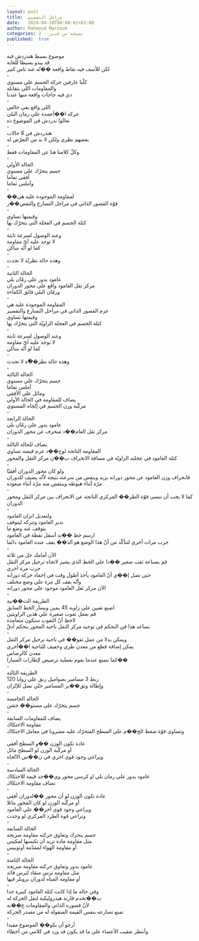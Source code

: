 ```yaml
---
layout: post
title:  مراحل التصميم
date:   2024-04-10T00:00:01+03:00
author: Mahmoud Marzouk
categories: 2 - نصيحة من خبير
published:  true
---
```

موضوع بسيط هندردش فيه\
قد يبدو بسيطا للغاية\
لكن للأسف فيه نقاط واقعة ��نّه عند ناس كتير\
-\
كلّنا عارفين حركة الجسم علي مستوي\
والمقاومات اللي بتقابله\
دي فيه حاجات واقعة منها عندنا\
-\
اللي واقع بقي خالص\
حركة ا��أعمدة علي رمان البلي\
تعالوا ندردش في الموضوع ده\
-\
هندردش في 8 حالات\
بعضهم نظري ولكن لا بد من التعرّض له\
-\
وكلّ كلامنا هنا عن المقاومات فقط\
-\
الحالة الأولي\
جسم يتحرّك علي مستوي\
أفقي تماما\
وأملس تماما\
-\
��لمقاومة الموجودة عليه هي\
قوّة القصور الذاتي في مراحل التسارع والتقص��ر\
-\
وقيمتها تساوي\
كتلة الجسم في العجلة التي يتحرّك بها\
-\
وعند الوصول لسرعة ثابتة\
لا توجد عليه أيّ مقاومة\
كما لو أنّه ساكن\
-\
وهذه حالة نظريّة لا تحدث\
-\
الحالة الثانية\
عامود يدور علي رمّان بلي\
مركز ثقل العامود واقع علي محور الدوران\
ورمّان البلي فائق الكفاءة\
-\
المقاومة الموجودة عليه هي\
عزم القصور الذاتي في مراحل التسارع والتقصير\
وقيمتها تساوي\
كتلة الجسم في العجلة الزاويّة التي يتحرّك بها\
-\
وعند الوصول لسرعة ثابتة\
لا توجد عليه أيّ مقاومة\
كما لو أنّه ساكن\
-\
وهذه حالة نظر��ّة لا تحدث\
-\
الحالة الثالثة\
جسم يتحرّك علي مستوي\
أملس تماما\
ومائل علي الأفقي\
يضاف للمقاومة في الحالة الأولي\
مركّبة وزن الجسم في إتّجاه المستوي\
-\
الحالة الرابعة\
عامود يدور علي رمّان بلي\
مركز ثقل العام��د منحرف عن محور الدوران\
-\
يضاف للحالة الثالثة\
المقاومة الناتجة لوج��د عزم قيمته تساوي\
كتلة العامود في عجلته الزاويّة في مسافة الانحراف ب��ن مركز الثقل والمحور\
-\
ولو كان محور الدوران أفقيّا\
فانحراف وزن العامود عن محور دورانه يزيد وينقص من سرعته نتيجة لأنّه يضيف
للدوران مرّة أثناء هبوطه وينتقص منه مرّة أثناء صعوده\
-\
كما لا يجب أن تنسي قوّة الطر�� المركزي الناتجة عن الانحراف بين مركز الثقل
ومحور الدوران\
-\
ولتعديل اتزان العامود\
تدير العامود وتتركه ليتوقف\
يتوقف عند وضع ما\
ارسم خط ��ند أسفل نقطة في العامود\
جرب مرات أخري لتتأكّد من أنّ هذا الوضع هو الذ�� يقف عنده العامود دائما\
-\
الآن أمامك حل من ثلاثة\
قم بصناعة ثقب صغير ��دا علي الخط الذي يشير لاتجاه ترحيل مركز الثقل\
جرب مرة أخري\
حتي تصل إ��ي أنّ العامود يأخذ أطول وقت في إخماد حركة دورانه\
وأنّه يقف كل مرة علي وضع مختلف\
الآن مركز ثقل العامود موجود علي محور دورانه\
-\
الطريقة الث��نية\
اصنع تقبين علي زاوية 45 يمين ويسار الخط السابق\
قم بعمل ثقوب صغيرة علي هذين الزاويتين\
لاحظ أنّ الثقوب ستكون متعامدة\
يساعد هذا في التحكم في توجيه مركز الثقل ناحية المحور بتحكم أدقّ\
-\
ويمكن بدلا من عمل ثقو�� في ناحية ترحيل مركز الثقل\
يمكن إضافة قطع من معدن طري وخفيف للناحية ا��أخري\
معدن كالرصاص\
كما نصنع عندما نقوم بعملية ترصيص لإطارات السيارا��\
-\
الطريقة الثالثة\
ربط 3 مسامير بصواميل زنق علي زوايا 120\
وإطالة وتق��ير المسامير حتّي نصل للإتّزان\
-\
الحالة الخامسة\
جسم يتحرّك علي مستو�� خشن\
-\
يضاف للمقاومات السابقة\
مقاومة الاحتكاك\
وتساوي قوّة ضغط الج��م علي السطح المتحرّك عليه مضروبا في معامل
الاحتكاك

عادة تكون الوزن ��و السطح أفقي\
أو مركّبة الوزن لو السطح مائل\
ويراعي وجود قوي اخري في ن��س الاتّجاه\
-\
الحالة السادسة\
عامود يدور علي رمان بلي او كرسي محور وي��جد قيمة للاحتكاك\
تضاف مقاومة الاحتكاك\
-\
عادة تكون الوزن لو أن محور ��لدوران أفقي\
أو مركّبة الوزن لو كان المحور مائلا\
ويراعي وجود قوي أخر�� علي العامود\
وتراعي قوة الطرد المركزي لو وجدت\
-\
الحالة السابعة\
جسم يتحرك وتعاوق حركته مقاومة صريحة\
مثل مقاومة مادة تريد أن تكبسها لمكبس\
أو مقاومة الهواء لمقدّمة أوتوبيس\
-\
الحالة الثامنة\
عامود يدور وتعاوق حركته مقاومة صريحة\
مثل مقاومة ترس منقاد لترس قائد\
أو مقاومة المياه لدوران بروبلر فيها\
-\
وفي حالة ما إذا كانت كتلة العامود كبيرة جدا\
ت��تخدم قارنة هيدروليكية لنقل الحركة له\
لأنّ قصوره الذاتي والمقاومات ع��يه\
تمنع تسارعه بنفس القيمة المنقولة له من مصدر الحركة\
-\
أرجو أن يكو�� الموضوع مفيدا\
وأنتظر تعقيب الأعضاء علي ما قد يكون قد ورد في كلامي من أخطاء
